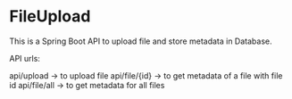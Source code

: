 # FileUpload
This is a Spring Boot API to upload file and store metadata in Database.

API urls:

api/upload -> to upload file
api/file/{id} -> to get metadata of a file with file id
api/file/all -> to get metadata for all files

